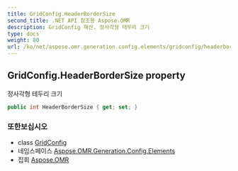 ```yaml
---
title: GridConfig.HeaderBorderSize
second_title: .NET API 참조용 Aspose.OMR
description: GridConfig 재산. 정사각형 테두리 크기
type: docs
weight: 80
url: /ko/net/aspose.omr.generation.config.elements/gridconfig/headerbordersize/
---
```

## GridConfig.HeaderBorderSize property

정사각형 테두리 크기

```csharp
public int HeaderBorderSize { get; set; }
```

### 또한보십시오

* class [GridConfig](../)
* 네임스페이스 [Aspose.OMR.Generation.Config.Elements](../../gridconfig/)
* 집회 [Aspose.OMR](../../../)


